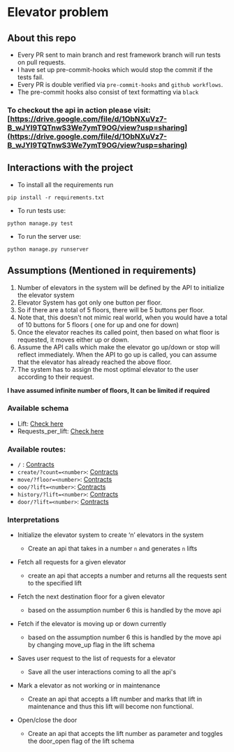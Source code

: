 # Elevator problem

## About this repo
- Every PR sent to main branch and rest framework branch will run tests on pull requests.
- I have set up pre-commit-hooks which would stop the commit if the tests fail.
- Every PR is double verified via `pre-commit-hooks` and `github workflows`.
- The pre-commit hooks also consist of text formatting via `black`

### To checkout the api in action please visit: [https://drive.google.com/file/d/1ObNXuVz7-B_wJYl9TQTnwS3We7ymT9OG/view?usp=sharing](https://drive.google.com/file/d/1ObNXuVz7-B_wJYl9TQTnwS3We7ymT9OG/view?usp=sharing)

## Interactions with the project

- To install all the requirements run
```
pip install -r requirements.txt
```

- To run tests use:
```
python manage.py test
```

- To run the server use:
```
python manage.py runserver
```

## Assumptions (Mentioned in requirements)

1. Number of elevators in the system will be defined by the API to initialize the elevator system
2. Elevator System has got only one button per floor.
3. So if there are a total of 5 floors, there will be 5 buttons per floor.
4. Note that, this doesn't not mimic real world, when you would have a total of 10 buttons for 5 floors ( one for up and one for down)
5. Once the elevator reaches its called point, then based on what floor is requested, it moves either up or down.
6. Assume the API calls which make the elevator go up/down or stop will reflect immediately. When the API to go up is called, you can assume that the elevator has already reached the above floor.
7. The system has to assign the most optimal elevator to the user according to their request.

**I have assumed infinite number of floors, It can be limited if required**

### Available schema
- Lift: [Check here](./data_models/lift.md)
- Requests_per_lift: [Check here](./data_models/Requests_per_lift.md)
### Available routes:

- `/` : [Contracts](./apiContracts/list-all-lifts.md)
- `create/?count=<number>`: [Contracts](./apiContracts/create-lifts.md)
- `move/?floor=<number>`: [Contracts](./apiContracts/move-lift.md)
- `ooo/?lift=<number>`: [Contracts](./apiContracts/mark-ooo.md)
- `history/?lift=<number>`: [Contracts](./apiContracts/lift-history.md)
- `door/?lift=<number>`: [Contracts](./apiContracts//toggle-door.md)

### Interpretations

- Initialize the elevator system to create ‘n’ elevators in the system
  - Create an api that takes in a number `n` and generates `n` lifts

- Fetch all requests for a given elevator
  - create an api that accepts a number and returns all the requests sent to the specified lift

- Fetch the next destination floor for a given elevator
  - based on the assumption number 6 this is handled by the move api

- Fetch if the elevator is moving up or down currently
  - based on the assumption number 6 this is handled by the move api by changing move_up flag in the lift schema

- Saves user request to the list of requests for a elevator
  - Save all the user interactions coming to all the api's

- Mark a elevator as not working or in maintenance
  - Create an api that accepts a lift number and marks that lift in maintenance and thus this lift will become non functional.

- Open/close the door
  - Create an api that accepts the lift number as parameter and toggles the door_open flag of the lift schema
